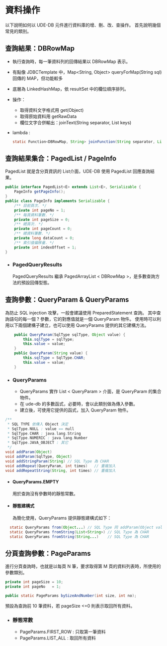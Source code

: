 # 資料操作

以下說明如何以 UDE-DB 元件進行資料庫的增、刪、改、查操作。
首先說明幾個常見的類別。

## 查詢結果：DBRowMap 

* 執行查詢時，每一筆資料列的回傳結果以 DBRowMap 表示。
* 有點像 JDBCTemplate 中，Map<String, Object> queryForMap(String sql) 回傳的 MAP，但功能較多
* 底層為 LinkedHashMap，依 resultSet 中的欄位順序排列。
* 操作：
  * 取得資料文字格式用 get(Object)
  * 取得原始資料用 getRawData
  * 欄位文字合併輸出：joinText(String separator, List<String> keys)
* lambda :

  ``` java
  static Function<DBRowMap, String> joinFunction(String separator, List<String> keys)
  ```
  
## 查詢結果集合：PagedList / PageInfo

PagedList 就是含分頁資訊的 List介面，UDE-DB 使用 PagedList 回應查詢結果。

``` java
public interface PagedList<E> extends List<E>, Serializable {
    PageInfo getPageInfo();
}
public class PageInfo implements Serializable {
    /** 目前頁次. */
    private int pageNo = 1;
    /** 每頁資料筆數. */
    private int pageSize = 0;
    /** 緦頁次. */
    private int pageCount = 0;
    /** 總資料筆數. */
    private long dataCount = 0;
    /** 索引值偏移量. */
    private int indexOffset = 1;
}
```

* ### PagedQueryResults 

  PagedQueryResults 繼承 PagedArrayList < DBRowMap \>，是多數查詢方法的預設回傳型態。
  
## 查詢參數：QueryParam & QueryParams

 為防止 SQL injection 攻擊，一般會建議使用 PreparedStatement 查詢。
 其中查詢語句的每一個 ? 參數，它的對應值就是一個 QueryParam 物件。
 使用時可以利用以下兩個建構子建立，也可以使用 QueryParams 提供的其它建構方法。
 
``` java
    public QueryParam(SqlType sqlType, Object value) {
        this.sqlType = sqlType;
        this.value = value;
    }
    public QueryParam(String value) {
        this.sqlType = SqlType.CHAR;
        this.value = value;
    }
```

* ### QueryParams   
 
  * QueryParams 實作 List < QueryParam \> 介面，是 QueryParam 的集合物件。
  * 在 ude-db 的多數函式，必要時，會以此類別做為傳入參數。
  * 建立後，可使用它提供的函式，加入 QueryParam 物件。
  
``` java
/**
 * SQL TYPE 依傳入 Object 決定
 * SqlType.NULL : value == null
 * SqlType.CHAR : java.lang.String
 * SqlType.NUMERIC : java.lang.Number
 * SqlType.JAVA_OBJECT : 其它
 */
void addParam(Object)
void addParam(SqlType, Object)
void addStringParam(String) // SQL Type 為 CHAR
void addRepeat(QueryParam, int times)   // 重複加入
void addRepeatString(String, int times) // 重複加入

```
* #### QueryParams.EMPTY 

  用於查詢沒有參數時的靜態常數。

* #### 靜態建構式
 
  為簡化使用，QueryParams 提供靜態建構式如下：
 
``` java
  static QueryParams from(Object...) // SQL Type 同 addParam(Object value) 原則
  static QueryParams fromString(List<String>) // SQL Type 為 CHAR
  static QueryParams fromString(String...)    // SQL Type 為 CHAR
```


## 分頁查詢參數：PageParams

進行分頁查詢時，也就是以每頁 N 筆，要求取得第 M 頁的資料列表時，所使用的參數類別。

``` java
private int pageSize = 10;
private int pageNo   = 1;

public static PageParams bySizeAndNumber(int size, int no);
```

預設為查詢前 10 筆資料，若 pageSize <=0 則表示取回所有資料。

* ### 靜態常數

  * PageParams.FIRST_ROW : 只取第一筆資料
  * PageParams.LIST_ALL : 取回所有資料





